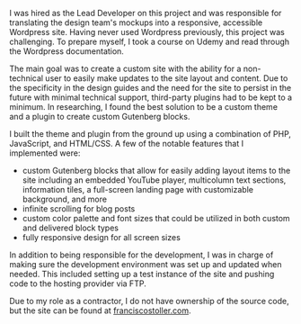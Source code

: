 I was hired as the Lead Developer on this project and was responsible for translating the design team's mockups into a responsive, accessible Wordpress site. Having never used Wordpress previously, this project was challenging. To prepare myself, I took a course on Udemy and read through the Wordpress documentation.

The main goal was to create a custom site with the ability for a non-technical user to easily make updates to the site layout and content. Due to the specificity in the design guides and the need for the site to persist in the future with minimal technical support, third-party plugins had to be kept to a minimum. In researching, I found the best solution to be a custom theme and a plugin to create custom Gutenberg blocks.

I built the theme and plugin from the ground up using a combination of PHP, JavaScript, and HTML/CSS. A few of the notable features that I implemented were:
* custom Gutenberg blocks that allow for easily adding layout items to the site including an embedded YouTube player, multicolumn text sections, information tiles, a full-screen landing page with customizable background, and more
* infinite scrolling for blog posts
* custom color palette and font sizes that could be utilized in both custom and delivered block types
* fully responsive design for all screen sizes

In addition to being responsible for the development, I was in charge of making sure the development environment was set up and updated when needed. This included setting up a test instance of the site and pushing code to the hosting provider via FTP.

Due to my role as a contractor, I do not have ownership of the source code, but the site can be found at [franciscostoller.com](https://franciscostoller.com/).
